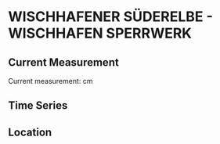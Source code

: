 # WISCHHAFENER SÜDERELBE - WISCHHAFEN SPERRWERK

## Current Measurement

Current measurement: <Value topic="rivers/pegel-online/WSE/WISCHHAFEN_SPERRWERK/measurementValue"/> cm

## Time Series

<TimeSeries topic="rivers/pegel-online/WSE/WISCHHAFEN_SPERRWERK/measurementValue" period="week" />

## Location

<WorldMap>
  <Marker lat="53.785178225601356" lon="9.340786122111076" labelTopic="rivers/pegel-online/WSE/WISCHHAFEN_SPERRWERK" />
</WorldMap>
